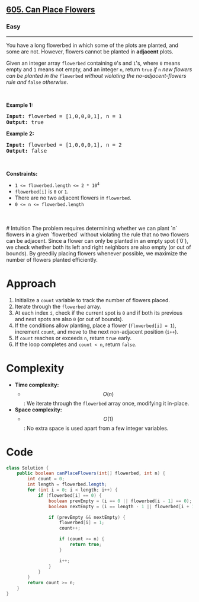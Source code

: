 <h2><a href="https://leetcode.com/problems/can-place-flowers">605. Can Place Flowers</a></h2><h3>Easy</h3><hr><p>You have a long flowerbed in which some of the plots are planted, and some are not. However, flowers cannot be planted in <strong>adjacent</strong> plots.</p>

<p>Given an integer array <code>flowerbed</code> containing <code>0</code>&#39;s and <code>1</code>&#39;s, where <code>0</code> means empty and <code>1</code> means not empty, and an integer <code>n</code>, return <code>true</code>&nbsp;<em>if</em> <code>n</code> <em>new flowers can be planted in the</em> <code>flowerbed</code> <em>without violating the no-adjacent-flowers rule and</em> <code>false</code> <em>otherwise</em>.</p>

<p>&nbsp;</p>
<p><strong class="example">Example 1:</strong></p>
<pre><strong>Input:</strong> flowerbed = [1,0,0,0,1], n = 1
<strong>Output:</strong> true
</pre><p><strong class="example">Example 2:</strong></p>
<pre><strong>Input:</strong> flowerbed = [1,0,0,0,1], n = 2
<strong>Output:</strong> false
</pre>
<p>&nbsp;</p>
<p><strong>Constraints:</strong></p>

<ul>
	<li><code>1 &lt;= flowerbed.length &lt;= 2 * 10<sup>4</sup></code></li>
	<li><code>flowerbed[i]</code> is <code>0</code> or <code>1</code>.</li>
	<li>There are no two adjacent flowers in <code>flowerbed</code>.</li>
	<li><code>0 &lt;= n &lt;= flowerbed.length</code></li>
</ul>
<br>
<br>
# Intuition
The problem requires determining whether we can plant `n` flowers in a given `flowerbed` without violating the rule that no two flowers can be adjacent. Since a flower can only be planted in an empty spot (`0`), we check whether both its left and right neighbors are also empty (or out of bounds). By greedily placing flowers whenever possible, we maximize the number of flowers planted efficiently.

# Approach
1. Initialize a `count` variable to track the number of flowers placed.
2. Iterate through the `flowerbed` array.
3. At each index `i`, check if the current spot is `0` and if both its previous and next spots are also `0` (or out of bounds).
4. If the conditions allow planting, place a flower (`flowerbed[i] = 1`), increment `count`, and move to the next non-adjacent position (`i++`).
5. If `count` reaches or exceeds `n`, return `true` early.
6. If the loop completes and `count < n`, return `false`.

# Complexity
- **Time complexity:**  
  - $$O(n)$$: We iterate through the `flowerbed` array once, modifying it in-place.
- **Space complexity:**  
  - $$O(1)$$: No extra space is used apart from a few integer variables.

# Code
```java
class Solution {
    public boolean canPlaceFlowers(int[] flowerbed, int n) {
        int count = 0;
        int length = flowerbed.length;
        for (int i = 0; i < length; i++) {
            if (flowerbed[i] == 0) {
                boolean prevEmpty = (i == 0 || flowerbed[i - 1] == 0);
                boolean nextEmpty = (i == length - 1 || flowerbed[i + 1] == 0);

                if (prevEmpty && nextEmpty) {
                    flowerbed[i] = 1;
                    count++;

                    if (count >= n) {
                        return true; 
                    }

                    i++;
                }
            }
        }
        return count >= n; 
    }
}

